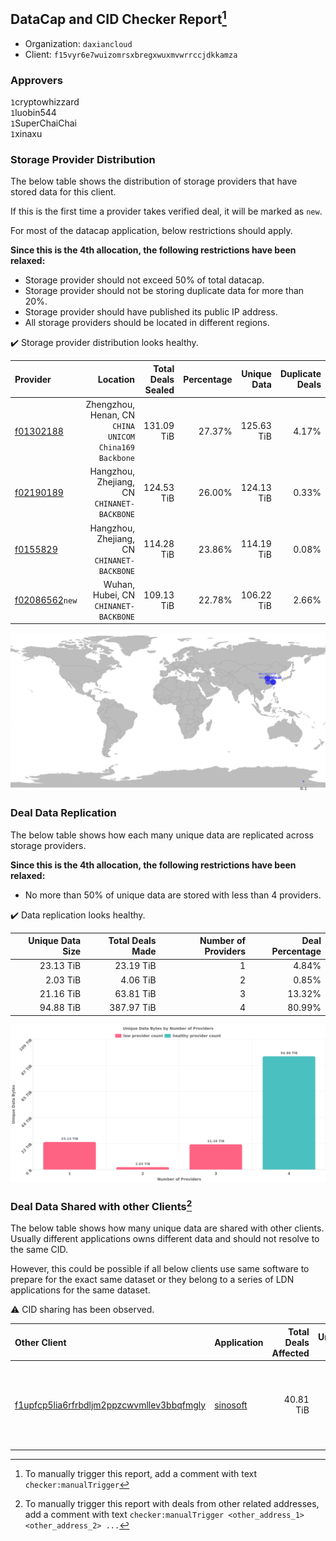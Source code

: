 ## DataCap and CID Checker Report[^1]
 - Organization: `daxiancloud`
 - Client: `f15vyr6e7wuizomrsxbregxwuxmvwrrccjdkkamza`
### Approvers
`1`cryptowhizzard<br/>`1`luobin544<br/>`1`SuperChaiChai<br/>`1`xinaxu

### Storage Provider Distribution
The below table shows the distribution of storage providers that have stored data for this client.

If this is the first time a provider takes verified deal, it will be marked as `new`.

For most of the datacap application, below restrictions should apply.

**Since this is the 4th allocation, the following restrictions have been relaxed:**
 - Storage provider should not exceed 50% of total datacap.
 - Storage provider should not be storing duplicate data for more than 20%.
 - Storage provider should have published its public IP address.
 - All storage providers should be located in different regions.

✔️ Storage provider distribution looks healthy.

| Provider                                                    |                                                  Location | Total Deals Sealed | Percentage | Unique Data | Duplicate Deals |
| :---------------------------------------------------------- | --------------------------------------------------------: | -----------------: | ---------: | ----------: | --------------: |
| [f01302188](https://filfox.info/en/address/f01302188)       | Zhengzhou, Henan, CN<br/>`CHINA UNICOM China169 Backbone` |         131.09 TiB |     27.37% |  125.63 TiB |           4.17% |
| [f02190189](https://filfox.info/en/address/f02190189)       |            Hangzhou, Zhejiang, CN<br/>`CHINANET-BACKBONE` |         124.53 TiB |     26.00% |  124.13 TiB |           0.33% |
| [f0155829](https://filfox.info/en/address/f0155829)         |            Hangzhou, Zhejiang, CN<br/>`CHINANET-BACKBONE` |         114.28 TiB |     23.86% |  114.19 TiB |           0.08% |
| [f02086562](https://filfox.info/en/address/f02086562)`new`  |                  Wuhan, Hubei, CN<br/>`CHINANET-BACKBONE` |         109.13 TiB |     22.78% |  106.22 TiB |           2.66% |

<img src="https://raw.githubusercontent.com/data-preservation-programs/filplus-checker-assets/main/filecoin-project/filecoin-plus-large-datasets/issues/1346/1694496487333.png"/>

### Deal Data Replication
The below table shows how each many unique data are replicated across storage providers.


**Since this is the 4th allocation, the following restrictions have been relaxed:**
- No more than 50% of unique data are stored with less than 4 providers.

✔️ Data replication looks healthy.

| Unique Data Size | Total Deals Made | Number of Providers | Deal Percentage |
| ---------------: | ---------------: | ------------------: | --------------: |
|        23.13 TiB |        23.19 TiB |                   1 |           4.84% |
|         2.03 TiB |         4.06 TiB |                   2 |           0.85% |
|        21.16 TiB |        63.81 TiB |                   3 |          13.32% |
|        94.88 TiB |       387.97 TiB |                   4 |          80.99% |

<img src="https://raw.githubusercontent.com/data-preservation-programs/filplus-checker-assets/main/filecoin-project/filecoin-plus-large-datasets/issues/1346/1694496488182.png"/>

### Deal Data Shared with other Clients[^3]
The below table shows how many unique data are shared with other clients.
Usually different applications owns different data and should not resolve to the same CID.

However, this could be possible if all below clients use same software to prepare for the exact same dataset or they belong to a series of LDN applications for the same dataset.

⚠️ CID sharing has been observed.

| Other Client                                                                                                          | Application                                                                              | Total Deals Affected | Unique CIDs | Approvers                                                                                                                   |
| :-------------------------------------------------------------------------------------------------------------------- | :--------------------------------------------------------------------------------------- | -------------------: | ----------: | :-------------------------------------------------------------------------------------------------------------------------- |
| [f1upfcp5lia6rfrbdljm2ppzcwvmllev3bbqfmgly](https://filfox.info/en/address/f1upfcp5lia6rfrbdljm2ppzcwvmllev3bbqfmgly) | [sinosoft](https://github.com/filecoin-project/filecoin-plus-large-datasets/issues/1366) |            40.81 TiB |         263 | `1`BDE-io<br/>`1`cryptowhizzard<br/>`1`luobin544<br/>`1`psh0691<br/>`1`SuperChaiChai<br/>`1`Tom-OriginStorage<br/>`2`xinaxu |

[^1]: To manually trigger this report, add a comment with text `checker:manualTrigger`

[^2]: Deals from those addresses are combined into this report as they are specified with `checker:manualTrigger`

[^3]: To manually trigger this report with deals from other related addresses, add a comment with text `checker:manualTrigger <other_address_1> <other_address_2> ...`

